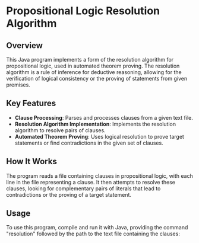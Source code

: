 # Propositional Logic Resolution Algorithm

## Overview
This Java program implements a form of the resolution algorithm for propositional logic, used in automated theorem proving. The resolution algorithm is a rule of inference for deductive reasoning, allowing for the verification of logical consistency or the proving of statements from given premises.

## Key Features
- **Clause Processing**: Parses and processes clauses from a given text file.
- **Resolution Algorithm Implementation**: Implements the resolution algorithm to resolve pairs of clauses.
- **Automated Theorem Proving**: Uses logical resolution to prove target statements or find contradictions in the given set of clauses.

## How It Works
The program reads a file containing clauses in propositional logic, with each line in the file representing a clause. It then attempts to resolve these clauses, looking for complementary pairs of literals that lead to contradictions or the proving of a target statement.

## Usage
To use this program, compile and run it with Java, providing the command "resolution" followed by the path to the text file containing the clauses:

